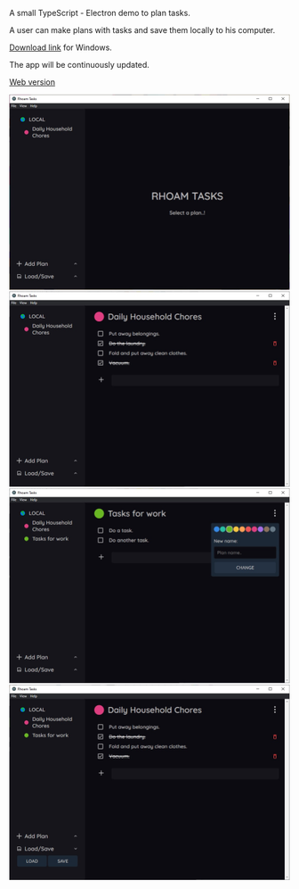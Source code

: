 A small TypeScript - Electron demo to plan tasks.

A user can make plans with tasks and save them locally to his computer.

<a href="https://www.dropbox.com/s/qglp5532vwx1loh/RhoamTasks%20Setup%204.5.0.exe?dl=0">Download link</a> for Windows.

The app will be continuously updated.

<a href="https://github.com/xk2102/rhoam-tasks">Web version</a>

<img src="pics/1.jpg" />
<img src="pics/2.jpg" />
<img src="pics/3.jpg" />
<img src="pics/4.jpg" />
